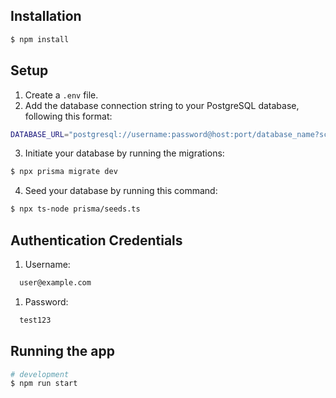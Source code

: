 ## Installation

```bash
$ npm install
```

## Setup

1. Create a `.env` file.
2. Add the database connection string to your PostgreSQL database, following this format:

```bash
DATABASE_URL="postgresql://username:password@host:port/database_name?schema=schema_name"
```
3. Initiate your database by running the migrations:

```bash
$ npx prisma migrate dev
```
4. Seed your database by running this command:

```bash
$ npx ts-node prisma/seeds.ts
```

## Authentication Credentials

1. Username:
```bash
  user@example.com
```
1. Password:
```bash
  test123
```
## Running the app

```bash
# development
$ npm run start
```
